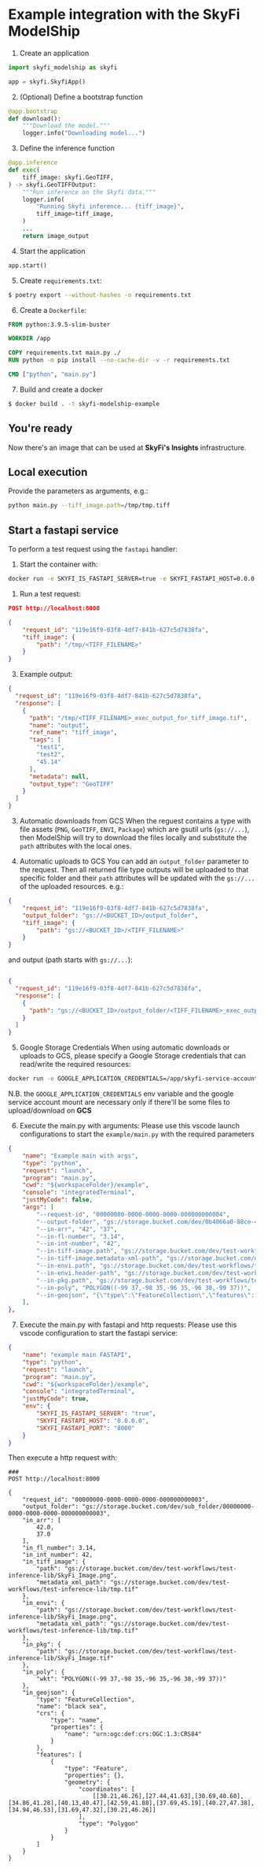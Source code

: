 # Example integration with the SkyFi ModelShip


1. Create an application
```python
import skyfi_modelship as skyfi

app = skyfi.SkyfiApp()
```

2. (Optional) Define a bootstrap function
```python
@app.bootstrap
def download():
    """Download the model."""
    logger.info("Downloading model...")
```

3. Define the inference function
```python
@app.inference
def exec(
    tiff_image: skyfi.GeoTIFF,
) -> skyfi.GeoTIFFOutput:
    """Run inference on the Skyfi data."""
    logger.info(
        "Running Skyfi inference... {tiff_image}",
        tiff_image=tiff_image,
    )
    ...
    return image_output
```

4. Start the application
```python
app.start()
```

5. Create `requirements.txt`:
```bash
$ poetry export --without-hashes -o requirements.txt
```

6. Create a `Dockerfile`:
```Dockerfile
FROM python:3.9.5-slim-buster

WORKDIR /app

COPY requirements.txt main.py ./
RUN python -m pip install --no-cache-dir -v -r requirements.txt

CMD ["python", "main.py"]
```

7. Build and create a docker
```bash
$ docker build . -t skyfi-modelship-example
```

## You're ready
Now there's an image that can be used at **SkyFi's Insights** infrastructure.

## Local execution

Provide the parameters as arguments, e.g.:
```bash
python main.py --tiff_image.path=/tmp/tmp.tiff
```

## Start a fastapi service
To perform a test request using the `fastapi` handler:

1. Start the container with:

```bash
docker run -e SKYFI_IS_FASTAPI_SERVER=true -e SKYFI_FASTAPI_HOST=0.0.0.0 -e SKYFI_FASTAPI_PORT=8000 -p 8000:8000 -it skyfi-modelship-example
```

1. Run a test request:
```json
POST http://localhost:8000

{
    "request_id": "119e16f9-03f8-4df7-841b-627c5d7838fa",
    "tiff_image": {
        "path": "/tmp/<TIFF_FILENAME>"
    }
}
```

3. Example output:
```json
{
  "request_id": "119e16f9-03f8-4df7-841b-627c5d7838fa",
  "response": [
    {
      "path": "/tmp/<TIFF_FILENAME>_exec_output_for_tiff_image.tif",
      "name": "output",
      "ref_name": "tiff_image",
      "tags": [
        "test1",
        "test2",
        "45.14"
      ],
      "metadata": null,
      "output_type": "GeoTIFF"
    }
  ]
}
```

3. Automatic downloads from GCS
When the reguest contains a type with file assets (`PNG`, `GeoTIFF`, `ENVI`, `Package`) which are gsutil urls (`gs://...`), then ModelShip will try to download the files locally and substitute the `path` attributes with the local ones.

4. Automatic uploads to GCS
You can add an `output_folder` parameter to the request. Then all returned file type outputs will be uploaded to that specific folder and their `path` attributes will be updated with the `gs://...` of the uploaded resources. e.g.:

```json
{
    "request_id": "119e16f9-03f8-4df7-841b-627c5d7838fa",
    "output_folder": "gs://<BUCKET_ID>/output_folder",
    "tiff_image": {
        "path": "gs://<BUCKET_ID>/<TIFF_FILENAME>"
    }
}
```

and output (path starts with `gs://...`):
```json

{
  "request_id": "119e16f9-03f8-4df7-841b-627c5d7838fa",
  "response": [
    {
      "path": "gs://<BUCKET_ID>/output_folder/<TIFF_FILENAME>_exec_output_for_tiff_image.tif"
    }
  ]
}
```

5. Google Storage Credentials
When using automatic downloads or uploads to GCS, please specify a Google Storage credentials that can read/write the required resources:

```bash
docker run -e GOOGLE_APPLICATION_CREDENTIALS=/app/skyfi-service-account.json -e SKYFI_IS_FASTAPI_SERVER=true -e SKYFI_FASTAPI_HOST=0.0.0.0 -e SKYFI_FASTAPI_PORT=8000 -p 8000:8000 -it -v $(pwd)/google_service_account.json:/app/skyfi-service-account.json skyfi-modelship-example
```

N.B. the `GOOGLE_APPLICATION_CREDENTIALS` env variable and the google service account mount are necessary only if there'll be some files to upload/download on **GCS**


6. Execute the main.py with arguments:
Please use this vscode launch configurations to start the `example/main.py` with the required parameters

```json
{
    "name": "Example main with args",
    "type": "python",
    "request": "launch",
    "program": "main.py",
    "cwd": "${workspaceFolder}/example",
    "console": "integratedTerminal",
    "justMyCode": false,
    "args": [
        "--request-id", "00000000-0000-0000-0000-000000000004",
        "--output-folder", "gs://storage.bucket.com/dev/0b4066a0-88ce-4626-a93e-f682b082e2a3/00000000-0000-0000-0000-000000000004",
        "--in-arr", "42", "37",
        "--in-fl-number", "3.14",
        "--in-int-number", "42",
        "--in-tiff-image.path", "gs://storage.bucket.com/dev/test-workflows/test-inference-lib/SkyFi_Image.png",
        "--in-tiff-image.metadata-xml-path", "gs://storage.bucket.com/dev/test-workflows/test-inference-lib/tmp.tif",
        "--in-envi.path", "gs://storage.bucket.com/dev/test-workflows/test-inference-lib/SkyFi_Image.png",
        "--in-envi.header-path", "gs://storage.bucket.com/dev/test-workflows/test-inference-lib/tmp.tif",
        "--in-pkg.path", "gs://storage.bucket.com/dev/test-workflows/test-inference-lib/SkyFi_Image.tif",
        "--in-poly", "POLYGON((-99 37,-98 35,-96 35,-96 38,-99 37))",
        "--in-geojson", "{\"type\":\"FeatureCollection\",\"features\":[{\"type\":\"Feature\",\"properties\":{},\"geometry\":{\"coordinates\":[[-46.3657890591941,-23.960174571083655],[-46.32065446166027,-24.019338958736157]],\"type\":\"LineString\"}}]}",
    ],
},
```

7. Execute the main.py with fastapi and http requests:
Please use this vscode configuration to start the fastapi service:

```json
{
    "name": "example main FASTAPI",
    "type": "python",
    "request": "launch",
    "program": "main.py",
    "cwd": "${workspaceFolder}/example",
    "console": "integratedTerminal",
    "justMyCode": true,
    "env": {
        "SKYFI_IS_FASTAPI_SERVER": "true",
        "SKYFI_FASTAPI_HOST": "0.0.0.0",
        "SKYFI_FASTAPI_PORT": "8000"
    }
}
```

Then execute a http request with:

```
###
POST http://localhost:8000

{
    "request_id": "00000000-0000-0000-0000-000000000003",
    "output_folder": "gs://storage.bucket.com/dev/sub_folder/00000000-0000-0000-0000-000000000003",
    "in_arr": [
        42.0,
        37.0
    ],
    "in_fl_number": 3.14,
    "in_int_number": 42,
    "in_tiff_image": {
        "path": "gs://storage.bucket.com/dev/test-workflows/test-inference-lib/SkyFi_Image.png",
        "metadata_xml_path": "gs://storage.bucket.com/dev/test-workflows/test-inference-lib/tmp.tif"
    },
    "in_envi": {
        "path": "gs://storage.bucket.com/dev/test-workflows/test-inference-lib/SkyFi_Image.png",
        "metadata_xml_path": "gs://storage.bucket.com/dev/test-workflows/test-inference-lib/tmp.tif"
    },
    "in_pkg": {
        "path": "gs://storage.bucket.com/dev/test-workflows/test-inference-lib/SkyFi_Image.tif"
    },
    "in_poly": {
        "wkt": "POLYGON((-99 37,-98 35,-96 35,-96 38,-99 37))"
    },
    "in_geojson": {
        "type": "FeatureCollection",
        "name": "black sea",
        "crs": {
            "type": "name",
            "properties": {
                "name": "urn:ogc:def:crs:OGC:1.3:CRS84"
            }
        },
        "features": [
            {
                "type": "Feature",
                "properties": {},
                "geometry": {
                    "coordinates": [
                        [[30.21,46.26],[27.44,41.63],[30.69,40.60],[34.86,41.28],[40.13,40.47],[42.59,41.88],[37.69,45.19],[40.27,47.38],[34.94,46.53],[31.69,47.32],[30.21,46.26]]
                    ],
                    "type": "Polygon"
                }
            }
        ]
    }
}
```